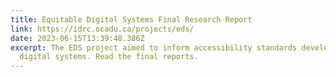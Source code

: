 ```yaml
---
title: Equitable Digital Systems Final Research Report
link: https://idrc.ocadu.ca/projects/eds/
date: 2023-06-15T13:39:48.386Z
excerpt: The EDS project aimed to inform accessibility standards development for
  digital systems. Read the final reports.
---
```

